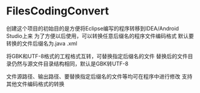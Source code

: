 # FilesCodingConvert
创建这个项目的初始目的是方便将Eclipse编写的程序转移到IDEA/Android Studio上来
为了方便以后使用，可以转换任意后缀名的程序文件编码格式
默认要转换的文件后缀名为.java  .xml

将GBK和UTF-8格式的工程格式互转，可替换指定后缀名的文件
替换后的文件目录仍然与源文件目录结构相同，默认是GBK转UTF-8

文件源路径、输出路径、要替换指定后缀名的文件等均可在程序中进行修改
支持其他文件编码格式的转换
